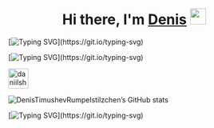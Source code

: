 <h1 align="center">Hi there, I'm <a href="https://t.me/Rumpelstilzchen4" target="_blank">Denis</a> 
<img src="https://github.com/blackcater/blackcater/raw/main/images/Hi.gif" height="32"/></h1>

[![Typing SVG](https://readme-typing-svg.herokuapp.com?color=000000&lines=I+am+a+QA+engineer.)](https://git.io/typing-svg)

[![Typing SVG](https://readme-typing-svg.herokuapp.com?color=000000&lines=I+am+a+student+of+the+qa.guru+school.)](https://git.io/typing-svg)
<p align="left">
  
<a href="https://t.me/Rumpelstilzchen4" target="blank"><img align="center" src="https://raw.githubusercontent.com/daniilshat/daniilshat/2d7eafe5250314b3d422c86b35de062e0f1f5178/icons/Telegram.svg" alt="daniilshat" height="40" width="40" /></a>

  ![DenisTimushevRumpelstilzchen’s GitHub stats](https://github-readme-stats.vercel.app/api?username=DenisTimushevRumpelstilzchen&show_icons=true)

  [![Typing SVG](https://readme-typing-svg.herokuapp.com?color=000000&lines=I'm+a+QA+engineer.;I'm+a+student+of+the+qa.guru+school.)](https://git.io/typing-svg)
